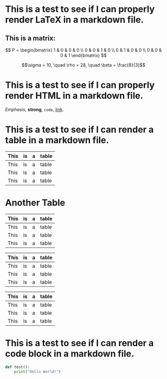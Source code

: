 # This is a test to see if I can properly render LaTeX in a markdown file.

## This is a matrix:

$$
P = \begin{bmatrix}
1 & 0 & 0 & 0 \\
0 & 0 & 1 & 0 \\
0 & 1 & 0 & 0 \\
0 & 0 & 0 & 1
\end{bmatrix}
$$


$$\sigma = 10, \quad \rho = 28, \quad \beta = \frac{8}{3}$$

# This is a test to see if I can properly render HTML in a markdown file.

<em>Emphasis</em>, <strong>strong</strong>, <code>code</code>, <a href="http://example.com">link</a>.

# This is a test to see if I can render a table in a markdown file.

| This | is   | a    | table |
|------|------|------|-------|
| This | is   | a    | table |
| This | is   | a    | table |
| This | is   | a    | table |

# Another Table

| This | is   | a    | table |
|------|------|------|-------|
| This | is   | a    | table |
| This | is   | a    | table |
| This | is   | a    | table |


| This | is   | a    | table |
|------|------|------|-------|
| This | is   | a    | table |
| This | is   | a    | table |
| This | is   | a    | table |


| This | is   | a    | table |
|------|------|------|-------|
| This | is   | a    | table |
| This | is   | a    | table |
| This | is   | a    | table |

# This is a test to see if I can render a code block in a markdown file.

```python
def test():
    print("Hello World!")
```
